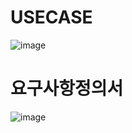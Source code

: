 # USECASE
![image](https://github.com/SHIN-HANBEEN/MetanetFinal/assets/122966135/624e7f79-4d48-45c7-8814-00669bec278d)

# 요구사항정의서
![image](https://github.com/SHIN-HANBEEN/MetanetFinal/assets/122966135/5fc6d301-5f1f-4008-a70e-fc355943bb33)

